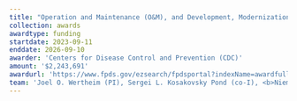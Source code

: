 ```yaml
---
title: "Operation and Maintenance (O&M), and Development, Modernization, and Enhancement (DME) Services for HIV-TRACE"
collection: awards
awardtype: funding
startdate: 2023-09-11
enddate: 2026-09-10
awarder: 'Centers for Disease Control and Prevention (CDC)'
amount: '$2,243,691'
awardurl: 'https://www.fpds.gov/ezsearch/fpdsportal?indexName=awardfull&templateName=1.5.3&s=&q=hiv-trace+SIGNED_DATE%3A%5B2023%2F09%2F10%2C2023%2F09%2F12%29&x=0&y=0'
team: 'Joel O. Wertheim (PI), Sergei L. Kosakovsky Pond (co-I), <b>Niema Moshiri</b> (co-I)'
---
```

